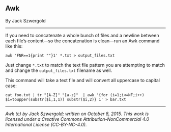 ## Awk

By Jack Szwergold

***

If you need to concatenate a whole bunch of files and a newline between each file’s content—so the concatenation is clean—run an Awk command like this:

    awk 'FNR==1{print ""}1' *.txt > output_files.txt

Just change `*.txt` to match the text file pattern you are attempting to match and change the `output_files.txt` filename as well.

This command will take a text file and will convert all uppercase to capital case:

	cat foo.txt | tr "[A-Z]" "[a-z]"  | awk '{for (i=1;i<=NF;i++) $i=toupper(substr($i,1,1)) substr($i,2)} 1' > bar.txt

***

*Awk (c) by Jack Szwergold; written on October 8, 2015. This work is licensed under a Creative Commons Attribution-NonCommercial 4.0 International License (CC-BY-NC-4.0).*